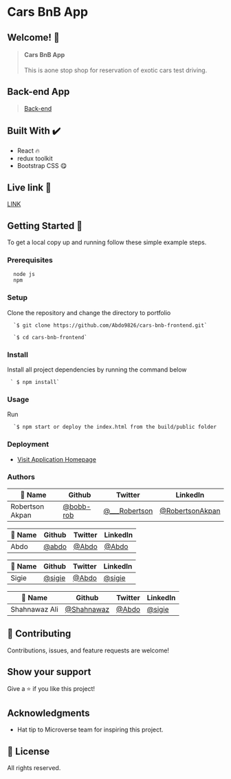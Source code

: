 # Cars BnB App

## Welcome! 👋
> #### Cars BnB App
> This is aone stop shop for reservation of exotic cars test driving.

## Back-end App
> [Back-end](https://github.com/Abdo9826/cars-bnb-backend)
                             
## Built With ✔️

- React 🔥
- redux toolkit
- Bootstrap CSS 😋


## Live link 🙌

[LINK](https://6365ab83111cad2f422103df--stately-tulumba-fce256.netlify.app/)


## Getting Started 🙌

To get a local copy up and running follow these simple example steps.

### Prerequisites
```
  node js
  npm

```
### Setup
Clone the repository and change the directory to portfolio

``` 
  `$ git clone https://github.com/Abdo9826/cars-bnb-frontend.git`

  `$ cd cars-bnb-frontend`

```

### Install
Install all project dependencies by running the command below
 
``` 
 ` $ npm install`
```
### Usage

Run
``` 
  `$ npm start or deploy the index.html from the build/public folder 
```

### Deployment
- [Visit Application Homepage](#)


### Authors

| 👤 Name | Github | Twitter | LinkedIn |
|------|--------|---------|----------|
|Robertson Akpan|[@bobb-rob](https://github.com/bobb-rob)|[@___Robertson](https://twitter.com/___Robertson)|[@RobertsonAkpan](https://www.linkedin.com/in/robertsonakpan/)|


| 👤 Name | Github | Twitter | LinkedIn |
|------|--------|---------|----------|
|Abdo |[@abdo](https://github.com/Abdo9826)|[@Abdo](https://twitter.com/Abdo)|[@Abdo](https://www.linkedin.com/in/Abdo/)|

| 👤 Name | Github | Twitter | LinkedIn |
|------|--------|---------|----------|
|Sigie |[@sigie](https://github.com/sigie)|[@Abdo](https://twitter.com/sigie)|[@sigie](https://www.linkedin.com/in/sigie/)|

| 👤 Name | Github | Twitter | LinkedIn |
|------|--------|---------|----------|
|Shahnawaz Ali |[@Shahnawaz](https://github.com/Shahnawaz)|[@Abdo](https://twitter.com/Shahnawaz)|[@sigie](https://www.linkedin.com/in/Shahnawaz/)|



## 🤝 Contributing

Contributions, issues, and feature requests are welcome!


## Show your support

Give a ⭐️ if you like this project!

## Acknowledgments

- Hat tip to Microverse team for inspiring this project.

## 📝 License

All rights reserved.
